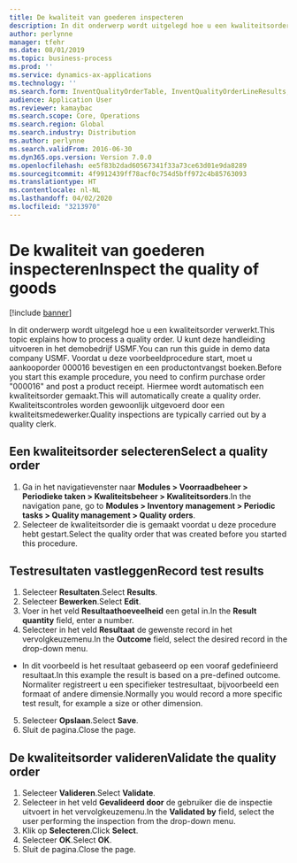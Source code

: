 ```yaml
---
title: De kwaliteit van goederen inspecteren
description: In dit onderwerp wordt uitgelegd hoe u een kwaliteitsorder verwerkt.
author: perlynne
manager: tfehr
ms.date: 08/01/2019
ms.topic: business-process
ms.prod: ''
ms.service: dynamics-ax-applications
ms.technology: ''
ms.search.form: InventQualityOrderTable, InventQualityOrderLineResults, HcmWorkerLookUp
audience: Application User
ms.reviewer: kamaybac
ms.search.scope: Core, Operations
ms.search.region: Global
ms.search.industry: Distribution
ms.author: perlynne
ms.search.validFrom: 2016-06-30
ms.dyn365.ops.version: Version 7.0.0
ms.openlocfilehash: ee5f83b2dad60567341f33a73ce63d01e9da8289
ms.sourcegitcommit: 4f9912439ff78acf0c754d5bff972c4b85763093
ms.translationtype: HT
ms.contentlocale: nl-NL
ms.lasthandoff: 04/02/2020
ms.locfileid: "3213970"
---
```

# <a name="inspect-the-quality-of-goods"></a><span data-ttu-id="54dfb-103">De kwaliteit van goederen inspecteren</span><span class="sxs-lookup"><span data-stu-id="54dfb-103">Inspect the quality of goods</span></span>

[!include [banner](../../includes/banner.md)]

<span data-ttu-id="54dfb-104">In dit onderwerp wordt uitgelegd hoe u een kwaliteitsorder verwerkt.</span><span class="sxs-lookup"><span data-stu-id="54dfb-104">This topic explains how to process a quality order.</span></span> <span data-ttu-id="54dfb-105">U kunt deze handleiding uitvoeren in het demobedrijf USMF.</span><span class="sxs-lookup"><span data-stu-id="54dfb-105">You can run this guide in demo data company USMF.</span></span> <span data-ttu-id="54dfb-106">Voordat u deze voorbeeldprocedure start, moet u aankooporder 000016 bevestigen en een productontvangst boeken.</span><span class="sxs-lookup"><span data-stu-id="54dfb-106">Before you start this example procedure, you need to confirm purchase order "000016" and post a product receipt.</span></span> <span data-ttu-id="54dfb-107">Hiermee wordt automatisch een kwaliteitsorder gemaakt.</span><span class="sxs-lookup"><span data-stu-id="54dfb-107">This will automatically create a quality order.</span></span> <span data-ttu-id="54dfb-108">Kwaliteitscontroles worden gewoonlijk uitgevoerd door een kwaliteitsmedewerker.</span><span class="sxs-lookup"><span data-stu-id="54dfb-108">Quality inspections are typically carried out by a quality clerk.</span></span>


## <a name="select-a-quality-order"></a><span data-ttu-id="54dfb-109">Een kwaliteitsorder selecteren</span><span class="sxs-lookup"><span data-stu-id="54dfb-109">Select a quality order</span></span>
1. <span data-ttu-id="54dfb-110">Ga in het navigatievenster naar **Modules > Voorraadbeheer > Periodieke taken > Kwaliteitsbeheer > Kwaliteitsorders**.</span><span class="sxs-lookup"><span data-stu-id="54dfb-110">In the navigation pane, go to **Modules > Inventory management > Periodic tasks > Quality management > Quality orders**.</span></span>
2. <span data-ttu-id="54dfb-111">Selecteer de kwaliteitsorder die is gemaakt voordat u deze procedure hebt gestart.</span><span class="sxs-lookup"><span data-stu-id="54dfb-111">Select the quality order that was created before you started this procedure.</span></span>  

## <a name="record-test-results"></a><span data-ttu-id="54dfb-112">Testresultaten vastleggen</span><span class="sxs-lookup"><span data-stu-id="54dfb-112">Record test results</span></span>
1. <span data-ttu-id="54dfb-113">Selecteer **Resultaten**.</span><span class="sxs-lookup"><span data-stu-id="54dfb-113">Select **Results**.</span></span>
2. <span data-ttu-id="54dfb-114">Selecteer **Bewerken**.</span><span class="sxs-lookup"><span data-stu-id="54dfb-114">Select **Edit**.</span></span>
3. <span data-ttu-id="54dfb-115">Voer in het veld **Resultaathoeveelheid** een getal in.</span><span class="sxs-lookup"><span data-stu-id="54dfb-115">In the **Result quantity** field, enter a number.</span></span>
4. <span data-ttu-id="54dfb-116">Selecteer in het veld **Resultaat** de gewenste record in het vervolgkeuzemenu.</span><span class="sxs-lookup"><span data-stu-id="54dfb-116">In the **Outcome** field, select the desired record in the drop-down menu.</span></span>  
- <span data-ttu-id="54dfb-117">In dit voorbeeld is het resultaat gebaseerd op een vooraf gedefinieerd resultaat.</span><span class="sxs-lookup"><span data-stu-id="54dfb-117">In this example the result is based on a pre-defined outcome.</span></span> <span data-ttu-id="54dfb-118">Normaliter registreert u een specifieker testresultaat, bijvoorbeeld een formaat of andere dimensie.</span><span class="sxs-lookup"><span data-stu-id="54dfb-118">Normally you would record a more specific test result, for example a size or other dimension.</span></span>  
5. <span data-ttu-id="54dfb-119">Selecteer **Opslaan**.</span><span class="sxs-lookup"><span data-stu-id="54dfb-119">Select **Save**.</span></span>
6. <span data-ttu-id="54dfb-120">Sluit de pagina.</span><span class="sxs-lookup"><span data-stu-id="54dfb-120">Close the page.</span></span>

## <a name="validate-the-quality-order"></a><span data-ttu-id="54dfb-121">De kwaliteitsorder valideren</span><span class="sxs-lookup"><span data-stu-id="54dfb-121">Validate the quality order</span></span>
1. <span data-ttu-id="54dfb-122">Selecteer **Valideren**.</span><span class="sxs-lookup"><span data-stu-id="54dfb-122">Select **Validate**.</span></span>
2. <span data-ttu-id="54dfb-123">Selecteer in het veld **Gevalideerd door** de gebruiker die de inspectie uitvoert in het vervolgkeuzemenu.</span><span class="sxs-lookup"><span data-stu-id="54dfb-123">In the **Validated by** field, select the user performing the inspection from the drop-down menu.</span></span>  
3. <span data-ttu-id="54dfb-124">Klik op **Selecteren**.</span><span class="sxs-lookup"><span data-stu-id="54dfb-124">Click **Select**.</span></span>
4. <span data-ttu-id="54dfb-125">Selecteer **OK**.</span><span class="sxs-lookup"><span data-stu-id="54dfb-125">Select **OK**.</span></span>
5. <span data-ttu-id="54dfb-126">Sluit de pagina.</span><span class="sxs-lookup"><span data-stu-id="54dfb-126">Close the page.</span></span>

